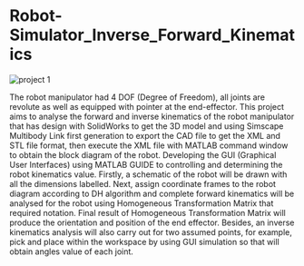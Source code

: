 # Robot-Simulator_Inverse_Forward_Kinematics
![project 1](https://user-images.githubusercontent.com/79767559/173346149-bab874ec-7b26-4418-9b47-6246943f2ae6.gif)

The robot manipulator had 4 DOF (Degree of Freedom), all joints are revolute as well as equipped with pointer at the end-effector. This project aims to analyse the forward and inverse kinematics of the robot manipulator that has design with SolidWorks to get the 3D model and using Simscape Multibody Link first generation to export the CAD file to get the XML and STL file format, then execute the XML file with MATLAB command window to obtain the block diagram of the robot. Developing the GUI (Graphical User Interfaces) using MATLAB GUIDE to controlling and determining the robot kinematics value. Firstly, a schematic of the robot will be drawn with all the dimensions labelled. Next, assign coordinate frames to the robot diagram according to DH algorithm and complete forward kinematics will be analysed for the robot using Homogeneous Transformation Matrix that required notation. Final result of Homogeneous Transformation Matrix will produce the orientation and position of the end effector. Besides, an inverse kinematics analysis will also carry out for two assumed points, for example, pick and place within the workspace by using GUI simulation so that will obtain angles value of each joint.
